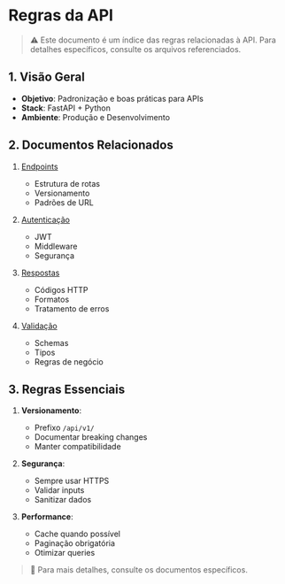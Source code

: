 # Regras da API

> ⚠️ Este documento é um índice das regras relacionadas à API.
> Para detalhes específicos, consulte os arquivos referenciados.

## 1. Visão Geral

- **Objetivo**: Padronização e boas práticas para APIs
- **Stack**: FastAPI + Python
- **Ambiente**: Produção e Desenvolvimento

## 2. Documentos Relacionados

1. [Endpoints](./api/ENDPOINTS.md)

   - Estrutura de rotas
   - Versionamento
   - Padrões de URL

2. [Autenticação](./api/AUTENTICACAO.md)

   - JWT
   - Middleware
   - Segurança

3. [Respostas](./api/RESPOSTAS.md)

   - Códigos HTTP
   - Formatos
   - Tratamento de erros

4. [Validação](./api/VALIDACAO.md)
   - Schemas
   - Tipos
   - Regras de negócio

## 3. Regras Essenciais

1. **Versionamento**:

   - Prefixo `/api/v1/`
   - Documentar breaking changes
   - Manter compatibilidade

2. **Segurança**:

   - Sempre usar HTTPS
   - Validar inputs
   - Sanitizar dados

3. **Performance**:
   - Cache quando possível
   - Paginação obrigatória
   - Otimizar queries

> 📝 Para mais detalhes, consulte os documentos específicos.
